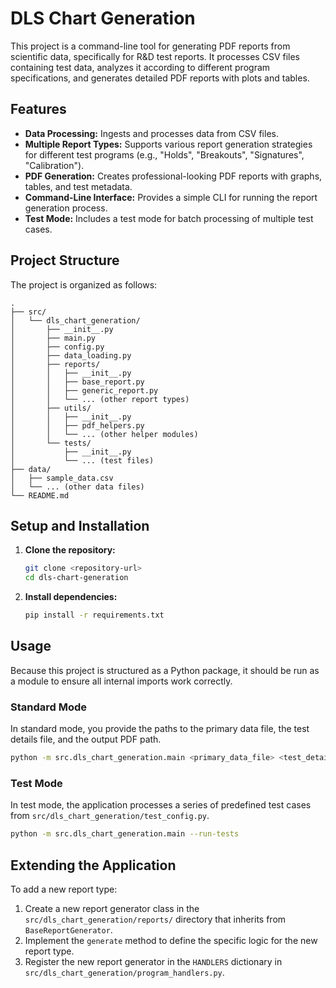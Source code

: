 # DLS Chart Generation

This project is a command-line tool for generating PDF reports from scientific data, specifically for R&D test reports. It processes CSV files containing test data, analyzes it according to different program specifications, and generates detailed PDF reports with plots and tables.

## Features

- **Data Processing:** Ingests and processes data from CSV files.
- **Multiple Report Types:** Supports various report generation strategies for different test programs (e.g., "Holds", "Breakouts", "Signatures", "Calibration").
- **PDF Generation:** Creates professional-looking PDF reports with graphs, tables, and test metadata.
- **Command-Line Interface:** Provides a simple CLI for running the report generation process.
- **Test Mode:** Includes a test mode for batch processing of multiple test cases.

## Project Structure

The project is organized as follows:

```
.
├── src/
│   └── dls_chart_generation/
│       ├── __init__.py
│       ├── main.py
│       ├── config.py
│       ├── data_loading.py
│       ├── reports/
│       │   ├── __init__.py
│       │   ├── base_report.py
│       │   ├── generic_report.py
│       │   └── ... (other report types)
│       ├── utils/
│       │   ├── __init__.py
│       │   ├── pdf_helpers.py
│       │   └── ... (other helper modules)
│       └── tests/
│           ├── __init__.py
│           └── ... (test files)
├── data/
│   ├── sample_data.csv
│   └── ... (other data files)
└── README.md
```

## Setup and Installation

1.  **Clone the repository:**
    ```bash
    git clone <repository-url>
    cd dls-chart-generation
    ```

2.  **Install dependencies:**
    ```bash
    pip install -r requirements.txt
    ```

## Usage

Because this project is structured as a Python package, it should be run as a module to ensure all internal imports work correctly.

### Standard Mode

In standard mode, you provide the paths to the primary data file, the test details file, and the output PDF path.

```bash
python -m src.dls_chart_generation.main <primary_data_file> <test_details_file> <pdf_output_path>
```

### Test Mode

In test mode, the application processes a series of predefined test cases from `src/dls_chart_generation/test_config.py`.

```bash
python -m src.dls_chart_generation.main --run-tests
```

## Extending the Application

To add a new report type:

1.  Create a new report generator class in the `src/dls_chart_generation/reports/` directory that inherits from `BaseReportGenerator`.
2.  Implement the `generate` method to define the specific logic for the new report type.
3.  Register the new report generator in the `HANDLERS` dictionary in `src/dls_chart_generation/program_handlers.py`.